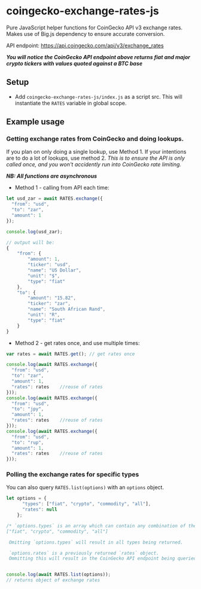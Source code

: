 # coingecko-exchange-rates-js

Pure JavaScript helper functions for CoinGecko API v3 exchange rates. Makes use of Big.js dependency to ensure accurate conversion.

API endpoint: <https://api.coingecko.com/api/v3/exchange_rates>

**_You will notice the CoinGecko API endpoint above returns fiat and major crypto tickers with values quoted against a BTC base_**

## Setup

-   Add `coingecko-exchange-rates-js/index.js` as a script src. This will instantiate the `RATES` variable in global scope.

## Example usage

### Getting exchange rates from CoinGecko and doing lookups.

If you plan on only doing a single lookup, use Method 1.
If your intentions are to do a lot of lookups, use method 2. _This is to ensure the API is only called once, and you won't accidently run into CoinGecko rate limiting._

**_NB: All functions are asynchronous_**

-   Method 1 - calling from API each time:

```javascript
let usd_zar = await RATES.exchange({
  "from": "usd",
  "to": "zar",
  "amount": 1
});

console.log(usd_zar);

// output will be:
{
    "from": {
        "amount": 1,
        "ticker": "usd",
        "name": "US Dollar",
        "unit": "$",
        "type": "fiat"
    },
    "to": {
        "amount": "15.82",
        "ticker": "zar",
        "name": "South African Rand",
        "unit": "R",
        "type": "fiat"
    }
}
```

-   Method 2 - get rates once, and use multiple times:

```javascript
var rates = await RATES.get(); // get rates once

console.log(await RATES.exchange({
  "from": "usd",
  "to": "zar",
  "amount": 1,
  "rates": rates    //reuse of rates
}));
console.log(await RATES.exchange({
  "from": "usd",
  "to": "jpy",
  "amount": 1,
  "rates": rates    //reuse of rates
}));
console.log(await RATES.exchange({
  "from": "usd",
  "to": "rup",
  "amount": 1,
  "rates": rates    //reuse of rates
}));
```

### Polling the exchange rates for specific types

You can also query `RATES.list(options)` with an `options` object.

```javascript
let options = {
      "types": ["fiat", "crypto", "commodity", "all"],
      "rates": null
    };

/* `options.types` is an array which can contain any combination of the following:
["fiat", "crypto", "commodity", "all"]

 Omitting `options.types` will result in all types being returned.

 `options.rates` is a previously returned `rates` object.
 Ommitting this will result in the CoinGecko API endpoint being queried.*/


console.log(await RATES.list(options));
// returns object of exchange rates

```
